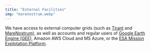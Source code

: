 ```yaml
---
title: "External Facilities"
img: "marenostrum.webp"
---
```


We have access to external computer grids (such as [Tirant](https://www.res.es/es/nodos-de-la-res/tirant) and [MareNostrum](https://www.bsc.es/es/marenostrum/marenostrum)), as well as accounts and regular users of [Google Earth Engine (GEE)](https://earthengine.google.com/), Amazon AWS Cloud and MS Azure, or the [ESA Mission Explotation Platform](https://www.esa.int/ESA_Multimedia/Sets/Thematic_Exploitation_Platforms/(result_type)/videos).
